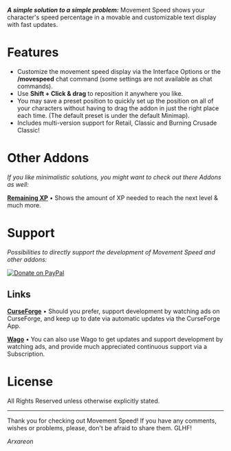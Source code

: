 ***A simple solution to a simple problem:*** Movement Speed shows your character's speed percentage in a movable and customizable text display with fast updates.

# Features
* Customize the movement speed display via the Interface Options or the **/movespeed** chat command (some settings are not available as chat commands).
* Use **Shift + Click & drag** to reposition it anywhere you like.
* You may save a preset position to quickly set up the position on all of your characters without having to drag the addon in just the right place each time. (The default preset is under the default Minimap).
* Includes multi-version support for Retail, Classic and Burning Crusade Classic!

# Other Addons
*If you like minimalistic solutions, you might want to check out there Addons as well:*

[**Remaining XP**](https://bitbucket.org/Arxareon/remaining-xp) • Shows the amount of XP needed to reach the next level & much more.

# Support
*Possibilities to directly support the development of Movement Speed and other addons:*

[![Donate on PayPal](https://upload.wikimedia.org/wikipedia/commons/thumb/b/b5/PayPal.svg/124px-PayPal.svg.png)](https://www.paypal.com/donate/?hosted_button_id=Z4FSAFKA5LX98)

## Links
[**CurseForge**](https://www.curseforge.com/wow/addons/movement-speed) • Should you prefer, support development by watching ads on CurseForge, and keep up to date via automatic updates via the CurseForge App.

[**Wago**](https://addons.wago.io/addons/movement-speed) • You can also use Wago to get updates and support development by watching ads, and provide much appreciated continuous support via a Subscription.

# License
All Rights Reserved unless otherwise explicitly stated.

- - -
Thank you for checking out Movement Speed!
If you have any comments, wishes or problems, please, don't be afraid to share them. GLHF!

*Arxareon*